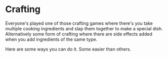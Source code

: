 # Crafting

Everyone's played one of those crafting games where there's you take multiple cooking ingredients and slap them together to make a special dish. Alternatively some form of crafting where there are side effects added when you add ingredients of the same type.

Here are some ways you can do it. Some easier than others.